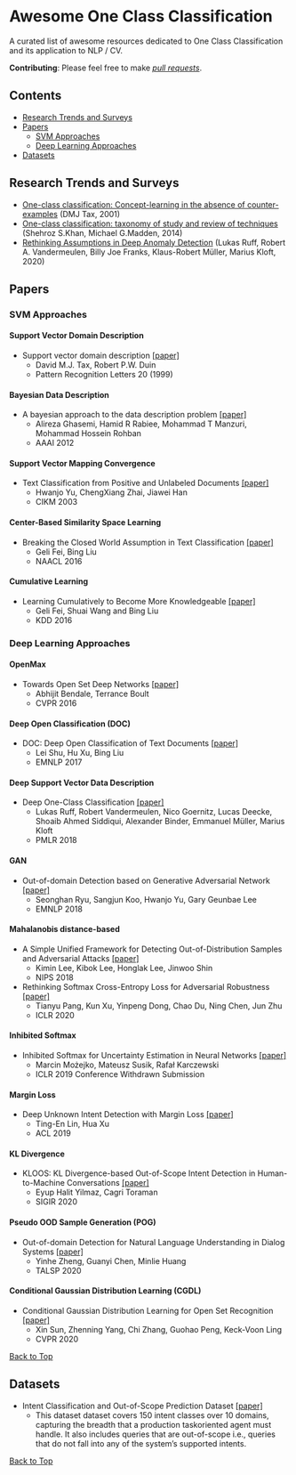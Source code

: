 # Awesome One Class Classification

A curated list of awesome resources dedicated to One Class Classification and its application to NLP / CV.

**Contributing**: Please feel free to make *[pull requests](https://github.com/tim5go/awesome-one-class-classification/pulls)*.

## Contents
* [Research Trends and Surveys](#research-trends-and-surveys)
* [Papers](#papers)
	* [SVM Approaches](#svm-approaches)
	* [Deep Learning Approaches](#deep-learning-approaches)
* [Datasets](#datasets)


## Research Trends and Surveys
* [One-class classification: Concept-learning in the absence of counter-examples](http://homepage.tudelft.nl/n9d04/thesis.pdf) (DMJ Tax, 2001)
* [One-class classification: taxonomy of study and review of techniques](https://arxiv.org/abs/1312.0049) (Shehroz S.Khan, Michael G.Madden, 2014)
* [Rethinking Assumptions in Deep Anomaly Detection](https://arxiv.org/abs/2006.00339) (Lukas Ruff, Robert A. Vandermeulen, Billy Joe Franks, Klaus-Robert Müller, Marius Kloft, 2020)


## Papers

### SVM Approaches
#### Support Vector Domain Description
* Support vector domain description [[paper]](http://rduin.nl/papers/prl_99_svdd.pdf)
	* David M.J. Tax, Robert P.W. Duin
	* Pattern Recognition Letters 20 (1999)
#### Bayesian Data Description
* A bayesian approach to the data description problem [[paper]](https://ojs.aaai.org/index.php/AAAI/article/view/8288/8147)
	* Alireza Ghasemi, Hamid R Rabiee, Mohammad T Manzuri, Mohammad Hossein Rohban
	* AAAI 2012
#### Support Vector Mapping Convergence
* Text Classification from Positive and Unlabeled Documents [[paper]](http://sifaka.cs.uiuc.edu/czhai/pub/cikm03-svm.pdf)
	* Hwanjo Yu, ChengXiang Zhai, Jiawei Han
	* CIKM 2003
#### Center-Based Similarity Space Learning
* Breaking the Closed World Assumption in Text Classification [[paper]](https://www.aclweb.org/anthology/N16-1061/)
	* Geli Fei, Bing Liu
	* NAACL 2016
#### Cumulative Learning
* Learning Cumulatively to Become More Knowledgeable [[paper]](https://www.kdd.org/kdd2016/papers/files/rpp0426-feiA.pdf)
	* Geli Fei, Shuai Wang and Bing Liu
	* KDD 2016

### Deep Learning Approaches
#### OpenMax
* Towards Open Set Deep Networks [[paper]](https://arxiv.org/abs/1511.06233)
	* Abhijit Bendale, Terrance Boult
	* CVPR 2016
#### Deep Open Classification (DOC)
* DOC: Deep Open Classification of Text Documents [[paper]](https://arxiv.org/abs/1709.08716)
	* Lei Shu, Hu Xu, Bing Liu
	* EMNLP 2017
#### Deep Support Vector Data Description
* Deep One-Class Classification [[paper]](http://proceedings.mlr.press/v80/ruff18a.html)
	* Lukas Ruff, Robert Vandermeulen, Nico Goernitz, Lucas Deecke, Shoaib Ahmed Siddiqui, Alexander Binder, Emmanuel Müller, Marius Kloft
	* PMLR 2018
#### GAN
* Out-of-domain Detection based on Generative Adversarial Network [[paper]](https://www.aclweb.org/anthology/D18-1077/)
	* Seonghan Ryu, Sangjun Koo, Hwanjo Yu, Gary Geunbae Lee
	* EMNLP 2018
#### Mahalanobis distance-based
* A Simple Unified Framework for Detecting Out-of-Distribution Samples and Adversarial Attacks [[paper]](https://arxiv.org/abs/1807.03888)
	* Kimin Lee, Kibok Lee, Honglak Lee, Jinwoo Shin
	* NIPS 2018
* Rethinking Softmax Cross-Entropy Loss for Adversarial Robustness [[paper]](https://arxiv.org/abs/1905.10626)
	* Tianyu Pang, Kun Xu, Yinpeng Dong, Chao Du, Ning Chen, Jun Zhu
	* ICLR 2020
#### Inhibited Softmax
* Inhibited Softmax for Uncertainty Estimation in Neural Networks [[paper]](https://arxiv.org/abs/1810.01861)
	* Marcin Możejko, Mateusz Susik, Rafał Karczewski
	* ICLR 2019 Conference Withdrawn Submission
#### Margin Loss
* Deep Unknown Intent Detection with Margin Loss [[paper]](https://www.aclweb.org/anthology/P19-1548/)
	* Ting-En Lin, Hua Xu
	* ACL 2019
#### KL Divergence
* KLOOS: KL Divergence-based Out-of-Scope Intent Detection in Human-to-Machine Conversations [[paper]](https://dl.acm.org/doi/abs/10.1145/3397271.3401318)
	* Eyup Halit Yilmaz, Cagri Toraman
	* SIGIR 2020
#### Pseudo OOD Sample Generation (POG)
* Out-of-domain Detection for Natural Language Understanding in Dialog Systems [[paper]](https://arxiv.org/abs/1909.03862)
	* Yinhe Zheng, Guanyi Chen, Minlie Huang
	* TALSP 2020
#### Conditional Gaussian Distribution Learning (CGDL)
* Conditional Gaussian Distribution Learning for Open Set Recognition [[paper]](https://arxiv.org/abs/2003.08823)
	* Xin Sun, Zhenning Yang, Chi Zhang, Guohao Peng, Keck-Voon Ling
	* CVPR 2020

[Back to Top](#contents)


## Datasets
* Intent Classification and Out-of-Scope Prediction Dataset [[paper]](https://arxiv.org/abs/1909.02027)
	* This dataset dataset covers 150 intent classes over 10 domains, capturing the breadth that a production taskoriented agent must handle. It also includes queries that are out-of-scope i.e., queries that do not fall into any of the system’s supported intents. 

[Back to Top](#contents)
